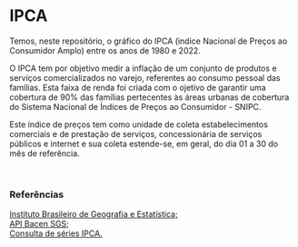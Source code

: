 <h1>IPCA</h1>
<p>Temos, neste repositório, o gráfico do IPCA (ìndice Nacional de Preços ao Consumidor Amplo) entre os anos de 1980 e 2022.</p>
<p>O IPCA tem por objetivo medir a inflação de um conjunto de produtos e serviços comercializados no varejo, referentes ao consumo pessoal das famílias. Esta faixa de renda foi criada com o ojetivo de garantir uma cobertura de 90% das famílias pertecentes às áreas urbanas de cobertura do Sistema Nacional de Índices de Preços ao Consumidor - SNIPC.</p>
<p>Este índice de preços tem como unidade de coleta estabelecimentos comerciais e de prestação de serviços, concessionária de serviços públicos e internet e sua coleta estende-se, em geral, do dia 01 a 30 do mês de referência.</p>
<br/>
<h3>Referências</h3>
<a href='https://www.ibge.gov.br/estatisticas/economicas/precos-e-custos/9256-indice-nacional-de-precos-ao-consumidor-amplo.html?=&t=o-que-e'>Instituto Brasileiro de Geografia e Estatística;</a><br/>
<a href='https://api.bcb.gov.br/dados/serie/bcdata.sgs.20542/dados?formato=json'>API Bacen SGS;</a><br/>
<a href='https://www3.bcb.gov.br/sgspub/consultarvalores/telaCvsSelecionarSeries.paint'>Consulta de séries IPCA.</a>
